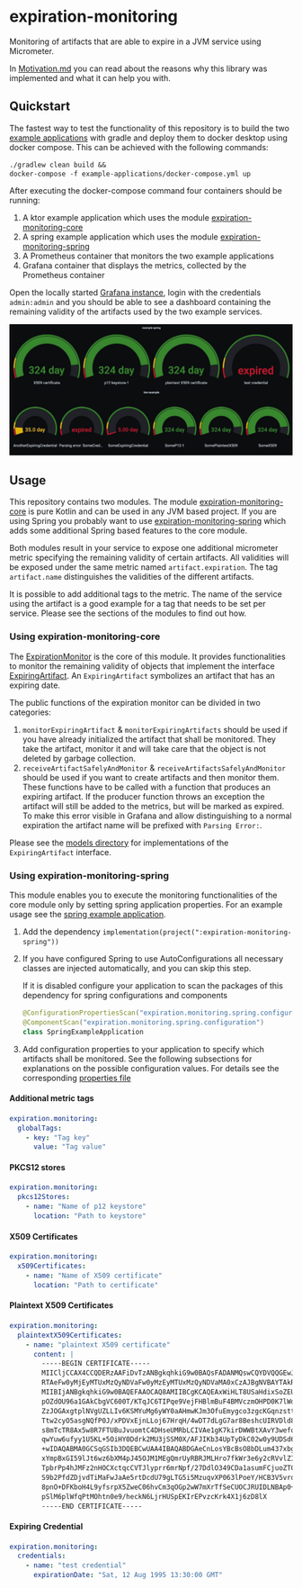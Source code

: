 # expiration-monitoring

Monitoring of artifacts that are able to expire in a JVM service using Micrometer.

In [Motivation.md](./Motivation.md) you can read about the reasons why this library was implemented and what it can help
you with.

## Quickstart

The fastest way to test the functionality of this repository is to build the
two [example applications](example-applications) with gradle and deploy them to docker desktop using docker compose.
This can be achieved with the following commands:

```shell
./gradlew clean build &&
docker-compose -f example-applications/docker-compose.yml up
```

After executing the docker-compose command four containers should be running:

1. A ktor example application which uses the module [expiration-monitoring-core](expiration-monitoring-core)
2. A spring example application which uses the module [expiration-monitoring-spring](expiration-monitoring-spring)
3. A Prometheus container that monitors the two example applications
4. Grafana container that displays the metrics, collected by the Prometheus container

Open the locally started [Grafana instance](http://localhost:3000), login with the credentials `admin:admin` and you
should be able to see a dashboard containing the remaining validity of the artifacts used by the two example services.

<p align="center">
    <img src="assets/img.png"/>
</p>

## Usage

This repository contains two modules. The module [expiration-monitoring-core](expiration-monitoring-core) is pure Kotlin
and can be used in any JVM based project. If you are using Spring you probably want to
use [expiration-monitoring-spring](expiration-monitoring-spring) which adds some additional Spring based features to the
core module.

Both modules result in your service to expose one additional micrometer metric specifying the remaining validity of
certain artifacts. All validities will be exposed under the same metric named `artifact.expiration`. The
tag `artifact.name`
distinguishes the validities of the different artifacts.

It is possible to add additional tags to the metric. The name of the service using the artifact is a good example for a
tag that needs to be set per service. Please see the sections of the modules to find out how.

### Using expiration-monitoring-core

The [ExpirationMonitor](expiration-monitoring-core/src/main/kotlin/ExpirationMonitor.kt) is the core of this module. It
provides functionalities to monitor the remaining validity of objects that implement the
interface [ExpiringArtifact](expiration-monitoring-core/src/main/kotlin/model/ExpiringArtifact.kt).
An `ExpiringArtifact` symbolizes an artifact that has an expiring date.

The public functions of the expiration monitor can be divided in two categories:

1. `monitorExpiringArtifact` & `monitorExpiringArtifacts` should be used if you have already initialized the artifact
   that shall be monitored. They take the artifact, monitor it and will take care that the object is not deleted by
   garbage collection.
2. `receiveArtifactSafelyAndMonitor` & `receiveArtifactsSafelyAndMonitor` should be used if you want to create artifacts
   and then monitor them. These functions have to be called with a function that produces an expiring artifact. If the
   producer function throws an
   exception the artifact will still be added to the metrics, but will be marked as expired. To make this error visible
   in Grafana and allow distinguishing to a normal expiration the artifact name will be prefixed with `Parsing Error:`.

Please see the [models directory](expiration-monitoring-core/src/main/kotlin/model) for implementations of
the `ExpiringArtifact` interface.

### Using expiration-monitoring-spring

This module enables you to execute the monitoring functionalities of the core module only by setting spring application
properties. For an example usage see the [spring example application](example-applications/spring-example).

1. Add the dependency `implementation(project(":expiration-monitoring-spring"))`
2. If you have configured Spring to use AutoConfigurations all necessary classes are injected automatically, and you can
   skip this step.

   If it is disabled configure your application to scan the packages of this dependency for spring configurations and
   components
    ```kotlin
    @ConfigurationPropertiesScan("expiration.monitoring.spring.configuration")
    @ComponentScan("expiration.monitoring.spring.configuration")
    class SpringExampleApplication
   ```
3. Add configuration properties to your application to specify which artifacts shall be monitored. See the following
   subsections for explanations on the possible configuration values. For details see the
   corresponding [properties file](expiration-monitoring-spring/src/main/kotlin/expiration/monitoring/spring/configuration/properties/ExpirationMonitoringProperties.kt)

#### Additional metric tags

```yaml
expiration.monitoring:
  globalTags:
    - key: "Tag key"
      value: "Tag value"
```

#### PKCS12 stores

```yaml
expiration.monitoring:
  pkcs12Stores:
    - name: "Name of p12 keystore"
      location: "Path to keystore"
```

#### X509 Certificates

```yaml
expiration.monitoring:
  x509Certificates:
    - name: "Name of X509 certificate"
      location: "Path to certificate"
```

#### Plaintext X509 Certificates

```yaml
expiration.monitoring:
  plaintextX509Certificates:
    - name: "plaintext X509 certificate"
      content: |
        -----BEGIN CERTIFICATE-----
        MIICljCCAX4CCQDERzAAFiDvTzANBgkqhkiG9w0BAQsFADANMQswCQYDVQQGEwJE
        RTAeFw0yMjEyMTUxMzQyNDVaFw0yMzEyMTUxMzQyNDVaMA0xCzAJBgNVBAYTAkRF
        MIIBIjANBgkqhkiG9w0BAQEFAAOCAQ8AMIIBCgKCAQEAxWiHLT8USaHdixSoZEU7
        pOZdOU96a1GAkCbgVC600T/KTqJC6TIPqe9VejFHBlmBuF4BMVczmOHPD0K7lWdU
        ZzJOGAxgtplNVgUZLLIv6KSMYuMg6yWY0aAHmwKJm3OfuEmygco3zgcKGqnzsttz
        Ttw2cyO5asgNQfP0J/xPDVxEjnLLoj67HrqH/4wDT7dLgG7ar8BeshcUIRVDld8q
        s8mTcTR8Ax5w8R7FTUBuJvuomtC4DHseUMRbLCIVAe1gK7kirDWWBtXAvY3wefqA
        qwYuw6ufyy1U5KL+5OiHY0Ddrk2MU3jSSM0X/AFJIKb34UpTyDkC02w0y9UDSd6D
        +wIDAQABMA0GCSqGSIb3DQEBCwUAA4IBAQABDGAeCnLosYBcBsO8bDLum437xbgK
        xYmpBxGI59lJt6wz6bXM4pJ45OJM1MEgQmrUyRBRJMLHro7fkWr3e6y2cRVvlZIq
        TpbrPp4hJMFz2nHOCXctqcCVTJlyprr6mrNpf/27DdlO349CDa1asumFCjuoZTCT
        S9b2PfdZDjvdTiMaFwJaAe5rtDcdU79gLTG5i5MzuqvXP063lPoeY/HCB3V5vrd9
        8pnO+DFKboH4L9yfsrpX5ZweC06hvCm3qOGp2wW7mXrTfSeCUOCJRUIDLNBAp0+2
        pSlM6plWfqPtMOhtn0e9/heckN6LjrHUSpEKIrEPvzcKrk4X1j6zD8lX
        -----END CERTIFICATE-----
```

#### Expiring Credential

```yaml
expiration.monitoring:
  credentials:
    - name: "test credential"
      expirationDate: "Sat, 12 Aug 1995 13:30:00 GMT"
```
